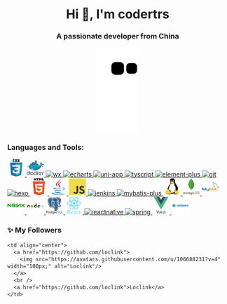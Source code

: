 
<h1 align="center">Hi 👋, I'm codertrs</h1>
<h3 align="center">A passionate  developer from China</h3>
 
 <div dir="auto" align="center"> <a target="_blank" rel="noopener noreferrer" href="https://github.com/Leticia-maria/Leticia-maria/blob/output/github-contribution-grid-snake.svg"><img src="https://github.com/Leticia-maria/Leticia-maria/raw/output/github-contribution-grid-snake.svg" style="max-width: 100%;"></a></div>

<h3 align="left">Languages and Tools:</h3>
<p align="left"> 
 <a href="https://www.w3schools.com/css/" target="_blank"> <img src="https://raw.githubusercontent.com/devicons/devicon/master/icons/css3/css3-original-wordmark.svg" alt="css3" width="40" height="40"/> </a> <a href="https://www.docker.com/" target="_blank"> <img src="https://raw.githubusercontent.com/devicons/devicon/master/icons/docker/docker-original-wordmark.svg" alt="docker" width="40" height="40"/> </a>
<a href="https://developers.weixin.qq.com/miniprogram/dev/framework" target="_blank"> <img src="https://gimg2.baidu.com/image_search/src=http%3A%2F%2Fimg-blog.csdnimg.cn%2F20210126103729673.png&refer=http%3A%2F%2Fimg-blog.csdnimg.cn&app=2002&size=f9999,10000&q=a80&n=0&g=0n&fmt=auto?sec=1672813436&t=24aeb66466113e30a9a821b25c4ade03" alt="wx" width="50" height="40"/> </a>
 <a href="https://echarts.apache.org/zh/index.html">
<img src="https://gimg2.baidu.com/image_search/src=http%3A%2F%2Fimg.kxdw.com%2F2020%2F0211%2F20200211061837126.jpg&refer=http%3A%2F%2Fimg.kxdw.com&app=2002&size=f9999,10000&q=a80&n=0&g=0n&fmt=auto?sec=1672813517&t=cb2891c886ae3d523faaed68f109d5f6" alt="echarts" width="40" height="40"/>
</a>
 <a href="https://uniapp.dcloud.net.cn/"> <img src="https://gimg2.baidu.com/image_search/src=http%3A%2F%2Finews.gtimg.com%2Fnewsapp_bt%2F0%2F13534982629%2F1000.jpg&refer=http%3A%2F%2Finews.gtimg.com&app=2002&size=f9999,10000&q=a80&n=0&g=0n&fmt=auto?sec=1672812320&t=a97c58e82207feb169b7d920a3187fea" alt="uni-app" width="40" height="40"/> </a> 
 <a href="https://www.typescriptlang.org/zh/" target="_blank"> <img src="https://gimg2.baidu.com/image_search/src=http%3A%2F%2Fimg-blog.csdnimg.cn%2Fimg_convert%2F31db7dd702f9adda6eecc6eb69309ee4.png&refer=http%3A%2F%2Fimg-blog.csdnimg.cn&app=2002&size=f9999,10000&q=a80&n=0&g=0n&fmt=auto?sec=1672812216&t=855e1d395af1229c2bc27be02c85a32a" alt="tyscript" width="40" height="40"/> </a><a href="https://element-plus.org/zh-CN/" target="_blank"> <img src="https://element-plus.org/images/element-plus-logo.svg" alt="element-plus" width="40" height="40"/> </a> <a href="https://git-scm.com/" target="_blank"> <img src="https://www.vectorlogo.zone/logos/git-scm/git-scm-icon.svg" alt="git" width="40" height="40"/> </a> <a href="hexo.io/" target="_blank"> <img src="https://www.vectorlogo.zone/logos/hexoio/hexoio-icon.svg" alt="hexo" width="40" height="40"/> </a> <a href="https://www.w3.org/html/" target="_blank"> <img src="https://raw.githubusercontent.com/devicons/devicon/master/icons/html5/html5-original-wordmark.svg" alt="html5" width="40" height="40"/> </a> <a href="https://www.java.com" target="_blank"> <img src="https://raw.githubusercontent.com/devicons/devicon/master/icons/java/java-original.svg" alt="java" width="40" height="40"/> </a> <a href="https://developer.mozilla.org/en-US/docs/Web/JavaScript" target="_blank"> <img src="https://raw.githubusercontent.com/devicons/devicon/master/icons/javascript/javascript-original.svg" alt="javascript" width="40" height="40"/> </a> <a href="https://www.jenkins.io" target="_blank"> <img src="https://www.vectorlogo.zone/logos/jenkins/jenkins-icon.svg" alt="jenkins" width="40" height="40"/> </a> <a href="https://baomidou.com" target="_blank"> <img src="https://baomidou.com/img/logo.svg" alt="mybatis-plus" width="40" height="40"/> </a> <a href="https://www.linux.org/" target="_blank"> <img src="https://raw.githubusercontent.com/devicons/devicon/master/icons/linux/linux-original.svg" alt="linux" width="40" height="40"/> </a> <a href="https://www.mongodb.com/" target="_blank"> <img src="https://raw.githubusercontent.com/devicons/devicon/master/icons/mongodb/mongodb-original-wordmark.svg" alt="mongodb" width="40" height="40"/> </a> <a href="https://www.mysql.com/" target="_blank"> <img src="https://raw.githubusercontent.com/devicons/devicon/master/icons/mysql/mysql-original-wordmark.svg" alt="mysql" width="40" height="40"/> </a> <a href="https://www.nginx.com" target="_blank"> <img src="https://raw.githubusercontent.com/devicons/devicon/master/icons/nginx/nginx-original.svg" alt="nginx" width="40" height="40"/> </a> <a href="https://nodejs.org" target="_blank"> <img src="https://raw.githubusercontent.com/devicons/devicon/master/icons/nodejs/nodejs-original-wordmark.svg" alt="nodejs" width="40" height="40"/> </a> <a href="https://www.postgresql.org" target="_blank"> <img src="https://raw.githubusercontent.com/devicons/devicon/master/icons/postgresql/postgresql-original-wordmark.svg" alt="postgresql" width="40" height="40"/> </a>
 <a href="https://reactjs.org/" target="_blank"> <img src="https://raw.githubusercontent.com/devicons/devicon/master/icons/react/react-original-wordmark.svg" alt="react" width="40" height="40"/> </a> <a href="https://reactnative.dev/" target="_blank"> <img src="https://reactnative.dev/img/header_logo.svg" alt="reactnative" width="40" height="40"/> </a> <a href="https://spring.io/" target="_blank"> <img src="https://www.vectorlogo.zone/logos/springio/springio-icon.svg" alt="spring" width="40" height="40"/> </a> <a href="https://vuejs.org/" target="_blank"> <img src="https://raw.githubusercontent.com/devicons/devicon/master/icons/vuejs/vuejs-original-wordmark.svg" alt="vuejs" width="40" height="40"/> </a> <a href="https://webpack.js.org" target="_blank"> <img src="https://raw.githubusercontent.com/devicons/devicon/d00d0969292a6569d45b06d3f350f463a0107b0d/icons/webpack/webpack-original-wordmark.svg" alt="webpack" width="40" height="40"/> </a> </p>

<!-- ![Github Stats](https://github-readme-stats.vercel.app/api?username=coderwhy&bg_color=30,e96443,904e95&title_color=fff&text_color=fff) -->

### :sparkles: My Followers

<table>
  <tr>
 
    <td align="center">
      <a href="https://github.com/loclink">
        <img src="https://avatars.githubusercontent.com/u/106688231?v=4" width="100px;" alt="Loclink"/>
      </a>
      <br />
      <a href="https://github.com/loclink">Loclink</a>
    </td>
   
  </tr>
</table>


